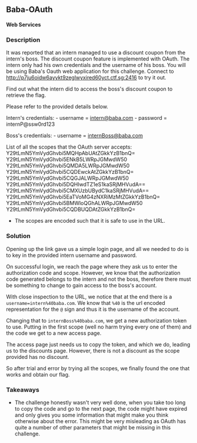 ## Baba-OAuth
#### Web Services

### Description
It was reported that an intern managed to use a discount coupon from the intern's boss. The discount coupon feature is implemented with OAuth. The intern only had his own credentials and the username of his boss. You will be using Baba's Oauth web application for this challenge. Connect to http://p7ju6oidw6ayykt9zeglwyxired60yct.ctf.sg:2416 to try it out. 

Find out what the intern did to access the boss's discount coupon to retrieve the flag. 

Please refer to the provided details below. 

Intern's credentials: - username = intern@baba.com - password = internP@ssw0rd123 

Boss's credentials: - username = internBoss@baba.com 

List of all the scopes that the OAuth server accepts: Y29tLmN5YmVydGhvbi5MQHpAbUAtZGkkYzB1bnQ= Y29tLmN5YmVydGhvbi5ENkB5LWRpJGMwdW50 Y29tLmN5YmVydGhvbi5QMDA5LWRpJGMwdW50 Y29tLmN5YmVydGhvbi5CQDEwckAtZGkkYzB1bnQ= Y29tLmN5YmVydGhvbi5CQGJALWRpJGMwdW50 Y29tLmN5YmVydGhvbi5DQHIwdTZ1eS1kaSRjMHVudA== Y29tLmN5YmVydGhvbi5CMXUzbUBydC1kaSRjMHVudA== Y29tLmN5YmVydGhvbi5EaTVoMG4zNXRiMzMtZGkkYzB1bnQ= Y29tLmN5YmVydGhvbi5BMWloQGhALWRpJGMwdW50 Y29tLmN5YmVydGhvbi5CQDBUQDAtZGkkYzB1bnQ= 

* The scopes are encoded such that it is safe to use in the URL.

### Solution
Opening up the link gave us a simple login page, and all we needed to do is to key in the provided intern username and password. 

On successful login, we reach the page where they ask us to enter the authorization code and scope. However, we know that the authorization code generated belongs to the intern and not the boss, therefore there must be something to change to gain access to the boss's account.

With close inspection to the URL, we notice that at the end there is a `username=intern%40baba.com`. We know that `%40` is the url encoded representation for the `@` sign and thus it is the username of the account.

Changing that to `internBoss%40baba.com`, we get a new authorization token to use. Putting in the first scope (well no harm trying every one of them) and the code we get to a new access page.

The access page just needs us to copy the token, and which we do, leading us to the discounts page. However, there is not a discount as the scope provided has no discount.

So after trial and error by trying all the scopes, we finally found the one that works and obtain our flag.

### Takeaways
- The challenge honestly wasn't very well done, when you take too long to copy the code and go to the next page, the code might have expired and only gives you some information that might make you think otherwise about the error. This might be very misleading as OAuth has quite a number of other parameters that might be missing in this challenge.